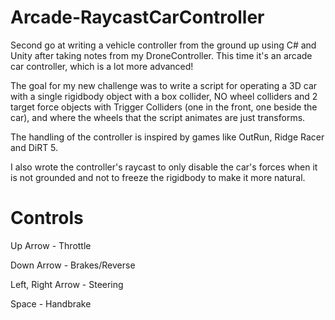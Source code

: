 # Arcade-RaycastCarController
Second go at writing a vehicle controller from the ground up using C# and Unity after taking notes from my DroneController. This time it's an arcade car controller, which is a lot more advanced!

The goal for my new challenge was to write a script for operating a 3D car with a single rigidbody object with a box collider, NO wheel colliders and 2 target force objects with Trigger Colliders (one in the front, one beside the car), and where the wheels that the script animates are just transforms.

The handling of the controller is inspired by games like OutRun, Ridge Racer and DiRT 5. 

I also wrote the controller's raycast to only disable the car's forces when it is not grounded and not to freeze the rigidbody to make it more natural.

# Controls

Up Arrow - Throttle

Down Arrow - Brakes/Reverse

Left, Right Arrow - Steering

Space - Handbrake
